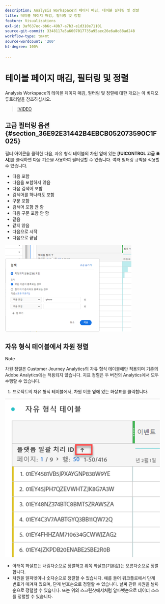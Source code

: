 ```yaml
---
description: Analysis Workspace의 페이지 매김, 테이블 필터링 및 정렬
title: 테이블 페이지 매김, 필터링 및 정렬
feature: Visualizations
exl-id: 3af637ec-bb6c-49b7-a7b3-e1d310e71101
source-git-commit: 3348117a5a6007017735a95aec26e6a8c88ad248
workflow-type: tm+mt
source-wordcount: '200'
ht-degree: 100%

---
```


# 테이블 페이지 매김, 필터링 및 정렬

Analysis Workspace의 테이블 페이지 매김, 필터링 및 정렬에 대한 개요는 이 비디오 튜토리얼을 참조하십시오.

>[!VIDEO](https://video.tv.adobe.com/v/23968)

## 고급 필터링 옵션 {#section_36E92E31442B4EBCB052073590C1F025}

필터 아이콘을 클릭한 다음, 자유 형식 테이블의 차원 옆에 있는 **[!UICONTROL 고급 표시]**&#x200B;를 클릭하면 다음 기준을 사용하여 필터링할 수 있습니다. 여러 필터링 규칙을 적용할 수 있습니다.

* 다음 포함
* 다음을 포함하지 않음
* 다음 검색어 포함
* 검색어를 하나라도 포함
* 구문 포함
* 검색어 포함 안 함
* 다음 구문 포함 안 함
* 같음
* 같지 않음
* 다음으로 시작
* 다음으로 끝남

![](assets/advanced-filter.png)

## 자유 형식 테이블에서 차원 정렬

>[!NOTE]
>
>차원 정렬은 Customer Journey Analytics의 자유 형식 테이블에만 적용되며 기존의 Adobe Analytics에는 적용되지 않습니다. 지표 정렬은 두 버전의 Analytics에서 모두 수행할 수 있습니다.

1. 프로젝트의 자유 형식 테이블에서, 차원 이름 옆에 있는 화살표를 클릭합니다.

![](assets/sort-dimensions.png)

* 아래쪽 화살표는 내림차순으로 정렬하고 위쪽 화살표(기본값)는 오름차순으로 정렬합니다.
* 차원을 알파벳이나 숫자순으로 정렬할 수 있습니다. 예를 들어 워크플로에서 단계 번호가 매겨져 있으며, 단계 번호순으로 정렬할 수 있습니다. 날짜 관련 차원을 날짜순으로 정렬할 수 있습니다. 또는 위의 스크린샷에서처럼 알파벳순으로 데이터 소스를 정렬할 수 있습니다.
